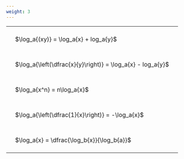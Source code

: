 ```yaml
---
weight: 3
---
```


<style type="text/css">
#T_480fc th.col_heading {
  text-align: left;
  font-size: 1em;
}
#T_480fc td {
  text-align: left;
  font-size: 1em;
  padding: 1.5em;
}
</style>
<table id="T_480fc">
  <thead>
  </thead>
  <tbody>
    <tr>
      <td id="T_480fc_row0_col0" class="data row0 col0" >$\log_a{(xy)} = \log_a{x} + log_a{y}$</td>
    </tr>
    <tr>
      <td id="T_480fc_row1_col0" class="data row1 col0" >$\log_a{\left(\dfrac{x}{y}\right)} = \log_a{x} - log_a{y}$</td>
    </tr>
    <tr>
      <td id="T_480fc_row2_col0" class="data row2 col0" >$\log_a{x^n} = n\log_a{x}$</td>
    </tr>
    <tr>
      <td id="T_480fc_row3_col0" class="data row3 col0" >$\log_a{\left(\dfrac{1}{x}\right)} = -\log_a{x}$</td>
    </tr>
    <tr>
      <td id="T_480fc_row4_col0" class="data row4 col0" >$\log_a{x} = \dfrac{\log_b{x}}{\log_b{a}}$</td>
    </tr>
  </tbody>
</table>
